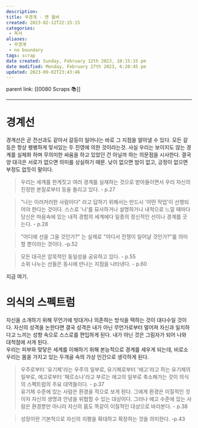 ```yaml
---
description:
title: 무경계 - 켄 윌버
created: 2023-02-12T22:15:15
categories: 
 - 독서
aliases: 
 - 무경계
 - no boundary
tags: scrap 
date created: Sunday, February 12th 2023, 10:15:15 pm
date modified: Monday, February 27th 2023, 6:20:45 pm
updated: 2023-09-02T23:43:46
---
```

parent link: [[0080 Scraps 📚]]

---

# 경계선

경계선은 곧 전선과도 같아서 갈등이 일어나는 바로 그 지점을 알아낼 수 있다. 모든 갈등은 항상 팽팽하게 맞서있는 두 진영에 의한 것이라는것. 사실 우리는 보이지도 않는 경계를 실체화 하며 무의미한 싸움을 하고 있었던 건 아닐까 하는 의문점을 시사한다. 결국 양 대극은 서로가 없으면 의미를 상실하기 때문. 낮이 없으면 밤이 없고, 긍정이 없으면 부정도 없듯이 말이다.

> 우리는 세계를 한계짓고 여러 경계를 실재하는 것으로 받아들이면서 우리 자신의 진정한 본질로부터 등을 돌리고 있다. - p.27

> "나는 이러저러한 사람이다" 라고 답하기 위해서는 반드시 '어떤 작업'이 선행되어야 한다는 것이다. 스스로 '나'를 묘사하거나 설명하거나 내적으로 느낄 때마다 당신은 마음속에 있는 내적 경험의 세계에다 일종의 정신적인 선이나 경계를 긋는다. - p.28

> "어디에 선을 그을 것인가?" 는 실제로 "어디서 전쟁이 일어날 것인가?"를 의미할 뿐이라는 것이다. -p.52  

> 모든 대극은 암묵적인 동일성을 공유하고 있다. - p.55  
> 소위 나누는 선들은 동시에 만나는 지점을 나타낸다. - p.60

지금 여기.

# 의식의 스펙트럼

자신을 소개하기 위해 무언가에 빗대거나 의존하는 방식을 택하는 것이 대다수일 것이다. 자신의 성격을 논한다면 결국 성격은 내가 아닌 무언가로부터 멀어져 자신과 일치하다고 느끼는 성향 속으로 스스로를 편입하게 된다. 내가 아닌 것은 그림자가 되어 나와 대척점에 서게 된다.  
우리는 피부와 맞닿은 세계를 이해하기 위해 본능적으로 경계를 세우게 되는데, 비로소 우리는 몸을 가지고 있는 두개골 속의 가상 인간으로 생각하게 된다. 

> 우주로부터 '유기체'라는 우주의 일부로, 유기체로부터 '에고'라고 하는 유기체의 일부로, 에고로부터 '페르소나'라고 부르는 에고의 일부로 축소해가는 것이 의식의 스펙트럼의 주요 대역들이다. - p.37  
> 유기체 수준에 있는 사람은 환경을 적으로 보게 된다. 그에게 환경은 이질적인 것이자 자신의 생명과 안녕을 위협할 수 있는 대상이다. 그러나 에고 수준에 있는 사람은 환경뿐만 아니라 자신의 몸도 똑같이 이질적인 대상으로 바라본다. - p.38

> 성장이란 기본적으로 자신의 지평을 확대하고 확장하는 것을 의미한다. -p.43
